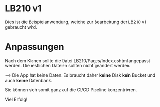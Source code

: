 # LB210 v1
Dies ist die Beispielanwendung, welche zur Bearbeitung der LB210 v1 gebraucht wird.

# Anpassungen

Nach dem Klonen sollte die Datei LB210/Pages/Index.cshtml angepasst werden.
Die restlichen Dateien sollten nicht geändert werden.

==> Die App hat keine Daten. Es braucht daher **keine** Disk **kein** Bucket und auch **keine** Datenbank.

Sie können sich somit ganz auf die CI/CD Pipeline konzentrieren.

Viel Erfolg!
